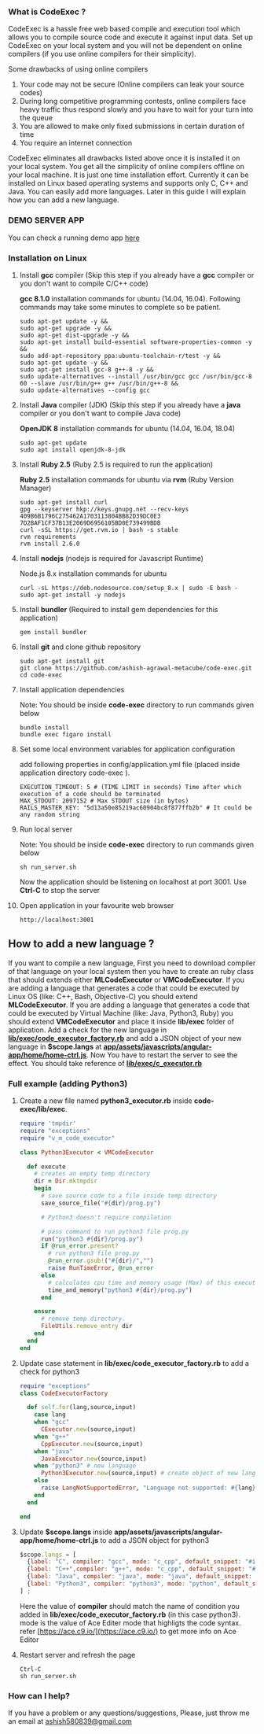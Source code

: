 ### What is CodeExec ?

CodeExec is a hassle free web based compile and execution tool which allows you to compile source code and execute it against input data. Set up CodeExec on your local system and you will not be dependent on online compilers (if you use online compilers for their simplicity).

Some drawbacks of using online compilers
1. Your code may not be secure (Online compilers can leak your source codes)
2. During long competitive programming contests, online compilers face heavy traffic thus respond slowly and you have to wait for your turn into the queue
3. You are allowed to make only fixed submissions in certain duration of time
4. You require an internet connection

CodeExec eliminates all drawbacks listed above once it is installed it on your local system. You get all the simplicity of online compilers offline on your local machine. It is just one time installation effort. Currently it can be installed on Linux based operating systems and supports only C, C++ and Java. You can easily add more languages. Later in this guide I will explain how you can add a new language.

### DEMO SERVER APP
  You can check a running demo app [here](http://3.82.197.177)

### Installation on Linux

1. Install **gcc** compiler (Skip this step if you already have a **gcc** compiler or you don't want to compile C/C++ code)

   **gcc 8.1.0** installation commands for ubuntu (14.04, 16.04). Following commands may take some minutes to complete so be patient.

    ```
    sudo apt-get update -y &&
    sudo apt-get upgrade -y &&
    sudo apt-get dist-upgrade -y &&
    sudo apt-get install build-essential software-properties-common -y &&
    sudo add-apt-repository ppa:ubuntu-toolchain-r/test -y &&
    sudo apt-get update -y &&
    sudo apt-get install gcc-8 g++-8 -y &&
    sudo update-alternatives --install /usr/bin/gcc gcc /usr/bin/gcc-8 60 --slave /usr/bin/g++ g++ /usr/bin/g++-8 &&
    sudo update-alternatives --config gcc
    ```
2. Install **Java** compiler (JDK) (Skip this step if you already have a **java** compiler or you don't want to compile Java code)

   **OpenJDK 8** installation commands for ubuntu (14.04, 16.04, 18.04)

   ```
   sudo apt-get update
   sudo apt install openjdk-8-jdk
   ```
3. Install **Ruby 2.5** (Ruby 2.5 is required to run the application)

	**Ruby 2.5** installation commands for ubuntu via **rvm** (Ruby Version Manager)

	  ```
    sudo apt-get install curl
    gpg --keyserver hkp://keys.gnupg.net --recv-keys 409B6B1796C275462A1703113804BB82D39DC0E3 7D2BAF1CF37B13E2069D6956105BD0E739499BDB
    curl -sSL https://get.rvm.io | bash -s stable
    rvm requirements
    rvm install 2.6.0
    ```
 4. Install **nodejs** (nodejs is required for Javascript Runtime)

	  Node.js 8.x installation commands for ubuntu
    ```
    curl -sL https://deb.nodesource.com/setup_8.x | sudo -E bash -
    sudo apt-get install -y nodejs
    ```
 5. Install **bundler** (Required to install gem dependencies for this application)

   	```
   	gem install bundler
   	```
 6. Install **git** and clone github repository

    ```
    sudo apt-get install git
    git clone https://github.com/ashish-agrawal-metacube/code-exec.git
    cd code-exec
    ```
  7. Install application dependencies

     Note: You should be inside **code-exec** directory to run commands given below
     ```
     bundle install
     bundle exec figaro install
     ```
  8. Set some local environment variables for application configuration

      add following properties in config/application.yml file (placed inside application directory code-exec ).
      ```
      EXECUTION_TIMEOUT: 5 # (TIME LIMIT in seconds) Time after which execution of a code should be terminated
      MAX_STDOUT: 2097152 # Max STDOUT size (in bytes)
      RAILS_MASTER_KEY: "5d13a50e85219ac60904bc8f877ffb2b" # It could be any random string
      ```
  9. Run local server

      Note: You should be inside **code-exec** directory to run commands given below
      ```
      sh run_server.sh
      ```
     Now the application should be listening on localhost at port 3001. Use **Ctrl-C** to stop the server
  10. Open application in your favourite web browser

      ```
      http://localhost:3001
      ```

## How to add a new language ?

If you want to compile a new language, First you need to download compiler of that language on your local system then you have to create an ruby class that should extends either **MLCodeExecutor** or **VMCodeExecutor**. If you are adding a language that generates a code that could be executed by Linux OS (like: C++, Bash, Objective-C) you should extend **MLCodeExecutor**. If you are adding a language that generates a code that could be executed by Virtual Machine (like: Java, Python3, Ruby) you should extend **VMCodeExecutor** and place it inside **lib/exec** folder of application. Add a check for the new language in [**lib/exec/code_executor_factory.rb**](https://github.com/ashish-agrawal-metacube/code-exec/blob/master/lib/exec/code_executor_factory.rb) and add a JSON object of your new language in **$scope.langs** at [**app/assets/javascripts/angular-app/home/home-ctrl.js**](https://github.com/ashish-agrawal-metacube/code-exec/blob/master/app/assets/javascripts/angular-app/home/home-ctrl.js). Now You have to restart the server to see the effect. You should take reference of [**lib/exec/c_executor.rb**](https://github.com/ashish-agrawal-metacube/code-exec/blob/master/lib/exec/c_executor.rb)

 ### Full example (adding Python3)

  1. Create a new file named **python3_executor.rb** inside **code-exec/lib/exec**.
     ```ruby
     require 'tmpdir'
     require "exceptions"
     require "v_m_code_executor"

     class Python3Executor < VMCodeExecutor

       def execute
         # creates an empty temp directory
         dir = Dir.mktmpdir
         begin
           # save source code to a file inside temp directory
           save_source_file("#{dir}/prog.py")

           # Python3 doesn't require compilation

           # pass command to run python3 file prog.py
           run("python3 #{dir}/prog.py")
           if @run_error.present?
             # run python3 file prog.py
             @run_error.gsub!("#{dir}/","")
             raise RunTimeError, @run_error
           else
             # calculates cpu time and memory usage (Max) of this execution
             time_and_memory("python3 #{dir}/prog.py")
           end

         ensure
           # remove temp directory.
           FileUtils.remove_entry dir
         end
       end
     end
     ```

  2. Update case statement in **lib/exec/code_executor_factory.rb** to add a check for python3
      ```ruby
      require "exceptions"
      class CodeExecutorFactory

        def self.for(lang,source,input)
          case lang
          when "gcc"
            CExecutor.new(source,input)
          when "g++"
            CppExecutor.new(source,input)
          when "java"
            JavaExecutor.new(source,input)
          when "python3" # new language
            Python3Executor.new(source,input) # create object of new language
          else
            raise LangNotSupportedError, "Language not supported: #{lang}"
          end
        end

      end
      ```
  3. Update **$scope.langs** inside **app/assets/javascripts/angular-app/home/home-ctrl.js** to add a JSON object for python3
      ```javascript
      $scope.langs = [
        {label: "C", compiler: "gcc", mode: "c_cpp", default_snippet: "#include <stdio.h>\n\nint main(void) {\n\t// your code goes here\n\treturn 0;\n}\n"  },
        {label: "C++",compiler: "g++", mode: "c_cpp", default_snippet: "#include <iostream>\nusing namespace std;\n\nint main() {\n\t// your code goes here\n\treturn 0;\n}" },
        {label: "Java", compiler: "java", mode: "java", default_snippet: "/* package code_exec; // don't place package name! */\n\nimport java.util.*;\nimport java.lang.*;\nimport java.io.*;\n\n/* Name of the class has to be \"Main\" only if the class is public. */\nclass CodeExec\n{\n\tpublic static void main (String[] args) throws java.lang.Exception\n\t{\n\t\t// your code goes here\n\t}\n}" },
        {label: "Python3", compiler: "python3", mode: "python", default_snippet: "# your code goes here" } // new language
      ] ;
      ```
       Here the value of **compiler** should match the name of condition you added in **lib/exec/code_executor_factory.rb** (in this case python3). mode is the value of Ace Editer mode that highligts the code syntax. refer [https://ace.c9.io/](https://ace.c9.io/) to get more info on Ace Editor
  4. Restart server and refresh the page
      ```
      Ctrl-C
      sh run_server.sh
      ```

### How can I help?
If you have a problem or any questions/suggestions, Please, just throw me an email at <ashish580839@gmail.com>
